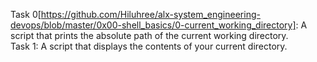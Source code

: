 Task 0[https://github.com/Hiluhree/alx-system_engineering-devops/blob/master/0x00-shell_basics/0-current_working_directory]: A script that prints the absolute path of the current working directory.</br>
Task 1: A script that displays the contents of your current directory.

